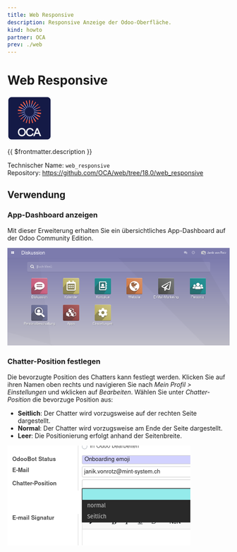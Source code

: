 ```yaml
---
title: Web Responsive
description: Responsive Anzeige der Odoo-Oberfläche.
kind: howto
partner: OCA
prev: ./web
---
```


# Web Responsive

![icon_oca_app](attachments/icon_oca_app.png)

{{ $frontmatter.description }}

Technischer Name: `web_responsive`\
Repository: <https://github.com/OCA/web/tree/18.0/web_responsive>

## Verwendung

### App-Dashboard anzeigen

Mit dieser Erweiterung erhalten Sie ein übersichtliches App-Dashboard auf der Odoo Community Edition.

![](attachments/Web%20Responsive.png)

### Chatter-Position festlegen

Die bevorzugte Position des Chatters kann festlegt werden. Klicken Sie auf ihren Namen oben rechts und navigieren Sie nach _Mein Profil > Einstellungen_ und wklicken auf _Bearbeiten_. Wählen Sie unter _Chatter-Position_ die bevorzuge Position aus:

- **Seitlich**: Der Chatter wird vorzugsweise auf der rechten Seite dargestellt.
- **Normal**: Der Chatter wird vorzugsweise am Ende der Seite dargestellt.
- **Leer**: Die Positionierung erfolgt anhand der Seitenbreite.

![](attachments/Web%20Responsive%20Chatter-Position%20Auswahl.png)
